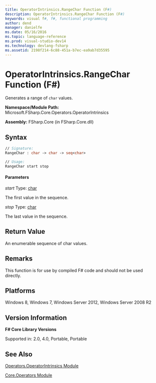 ```yaml
---
title: OperatorIntrinsics.RangeChar Function (F#)
description: OperatorIntrinsics.RangeChar Function (F#)
keywords: visual f#, f#, functional programming
author: dend
manager: danielfe
ms.date: 05/16/2016
ms.topic: language-reference
ms.prod: visual-studio-dev14
ms.technology: devlang-fsharp
ms.assetid: 2198f214-6c88-451a-b7ec-ea9ab7d35595 
---
```


# OperatorIntrinsics.RangeChar Function (F#)

Generates a range of `char` values.

**Namespace/Module Path:** Microsoft.FSharp.Core.Operators.OperatorIntrinsics

**Assembly:** FSharp.Core (in FSharp.Core.dll)


## Syntax

```fsharp
// Signature:
RangeChar : char -> char -> seq<char>

// Usage:
RangeChar start stop
```

#### Parameters
*start*
Type: [char](https://msdn.microsoft.com/library/3627f475-985b-4b4e-94d2-14f217c04958)


The first value in the sequence.


*stop*
Type: [char](https://msdn.microsoft.com/library/3627f475-985b-4b4e-94d2-14f217c04958)


The last value in the sequence.

## Return Value

An enumerable sequence of char values.

## Remarks
This function is for use by compiled F# code and should not be used directly.

## Platforms
Windows 8, Windows 7, Windows Server 2012, Windows Server 2008 R2

## Version Information
**F# Core Library Versions**

Supported in: 2.0, 4.0, Portable, Portable

## See Also
[Operators.OperatorIntrinsics Module](Operators.OperatorIntrinsics-Module-%5BFSharp%5D.md)

[Core.Operators Module](Core.Operators-Module-%5BFSharp%5D.md)